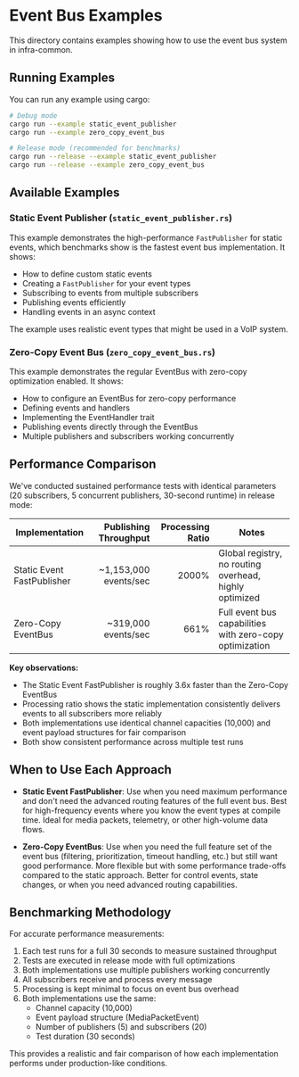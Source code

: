 # Event Bus Examples

This directory contains examples showing how to use the event bus system in infra-common.

## Running Examples

You can run any example using cargo:

```bash
# Debug mode
cargo run --example static_event_publisher
cargo run --example zero_copy_event_bus

# Release mode (recommended for benchmarks)
cargo run --release --example static_event_publisher
cargo run --release --example zero_copy_event_bus
```

## Available Examples

### Static Event Publisher (`static_event_publisher.rs`)

This example demonstrates the high-performance `FastPublisher` for static events, which benchmarks show is the fastest event bus implementation. It shows:

- How to define custom static events
- Creating a `FastPublisher` for your event types
- Subscribing to events from multiple subscribers
- Publishing events efficiently
- Handling events in an async context

The example uses realistic event types that might be used in a VoIP system.

### Zero-Copy Event Bus (`zero_copy_event_bus.rs`)

This example demonstrates the regular EventBus with zero-copy optimization enabled. It shows:

- How to configure an EventBus for zero-copy performance
- Defining events and handlers
- Implementing the EventHandler trait
- Publishing events directly through the EventBus
- Multiple publishers and subscribers working concurrently

## Performance Comparison

We've conducted sustained performance tests with identical parameters (20 subscribers, 5 concurrent publishers, 30-second runtime) in release mode:

| Implementation | Publishing Throughput | Processing Ratio | Notes |
|----------------|----------------------:|----------------:|-------|
| Static Event FastPublisher | ~1,153,000 events/sec | 2000% | Global registry, no routing overhead, highly optimized |
| Zero-Copy EventBus | ~319,000 events/sec | 661% | Full event bus capabilities with zero-copy optimization |

**Key observations:**
- The Static Event FastPublisher is roughly 3.6x faster than the Zero-Copy EventBus
- Processing ratio shows the static implementation consistently delivers events to all subscribers more reliably
- Both implementations use identical channel capacities (10,000) and event payload structures for fair comparison
- Both show consistent performance across multiple test runs

## When to Use Each Approach

- **Static Event FastPublisher**: Use when you need maximum performance and don't need the advanced routing features of the full event bus. Best for high-frequency events where you know the event types at compile time. Ideal for media packets, telemetry, or other high-volume data flows.

- **Zero-Copy EventBus**: Use when you need the full feature set of the event bus (filtering, prioritization, timeout handling, etc.) but still want good performance. More flexible but with some performance trade-offs compared to the static approach. Better for control events, state changes, or when you need advanced routing capabilities.

## Benchmarking Methodology

For accurate performance measurements:

1. Each test runs for a full 30 seconds to measure sustained throughput
2. Tests are executed in release mode with full optimizations
3. Both implementations use multiple publishers working concurrently
4. All subscribers receive and process every message
5. Processing is kept minimal to focus on event bus overhead
6. Both implementations use the same:
   - Channel capacity (10,000)
   - Event payload structure (MediaPacketEvent)
   - Number of publishers (5) and subscribers (20)
   - Test duration (30 seconds)

This provides a realistic and fair comparison of how each implementation performs under production-like conditions. 